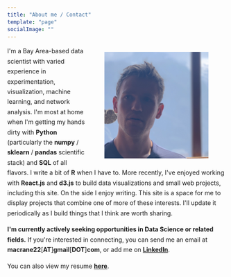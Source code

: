 ```yaml
---
title: "About me / Contact"
template: "page"
socialImage: ""
---
```

<div style="line-height: 23.4px;">
<figure  style="float: right; width: 240px;">
	<img src="../../static/me.jpg" alt="Me">
	<figcaption></figcaption>
</figure>
I'm a Bay Area-based data scientist with varied experience in experimentation, visualization, machine learning, and network analysis. I'm most at home when I'm getting my hands dirty with <b>Python</b> (particularly the <b>numpy</b> / <b>sklearn</b> / <b>pandas</b> scientific stack) and <b>SQL</b> of all flavors. I write a bit of <b>R</b> when I have to. More recently, I've enjoyed working with <b>React.js</b> and <b>d3.js</b> to build data visualizations and small web projects, including this site. On the side I enjoy writing. This site is a space for me to display projects that combine one of more of these interests. I'll update it periodically as I build things that I think are worth sharing.

**I'm currently actively seeking opportunities in Data Science or related fields.** If you're interested in connecting, you can send me an email at **macrane22**\[**AT**\]**gmail**\[**DOT**\]**com**, or add me on [**LinkedIn**](https://www.linkedin.com/in/matthcrane/).

You can also view my resume [**here**](https://macrane22.github.io/resume/crane_matthew_resume.pdf).


</div>